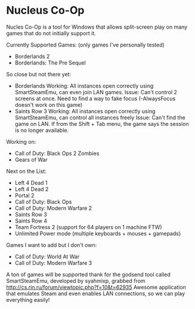 # Nucleus Co-Op
Nucles Co-Op is a tool for Windows that allows split-screen play on many games that do not initially support it.

Currently Supported Games:
(only games I've personally tested)

- Borderlands 2
- Borderlands: The Pre Sequel


So close but not there yet:

- Borderlands
	Working: All instances open correctly using SmartSteamEmu, can even join LAN games.
	Issue: Can't control 2 screens at once. Need to find a way to fake focus (-AlwaysFocus doesn't work on this game)
- Saints Row 3
	Working: All instances open correctly using SmartSteamEmu, can control all instances freely
	Issue: Can't find the game on LAN. If from the Shift + Tab menu, the game says the session is no longer available.


Working on:

- Call of Duty: Black Ops 2 Zombies
- Gears of War


Next on the List:

- Left 4 Dead 1
- Left 4 Dead 2
- Portal 2
- Call of Duty: Black Ops
- Call of Duty: Modern Warfare 2
- Saints Row 3
- Saints Row 4
- Team Fortress 2 (support for 64 players on 1 machine FTW)
- Unlimited Power mode (multiple keyboards + mouses + gamepads)


Games I want to add but I don't own:

- Call of Duty: World At War
- Call of Duty: Modern Warfare 3




A ton of games will be supported thank for the godsend tool called SmartSteamEmu, developed by syahmixp,  grabbed from http://cs.rin.ru/forum/viewtopic.php?f=10&t=62935 
Awesome application that emulates Steam and even enables LAN connections, so we can play everything easily!
